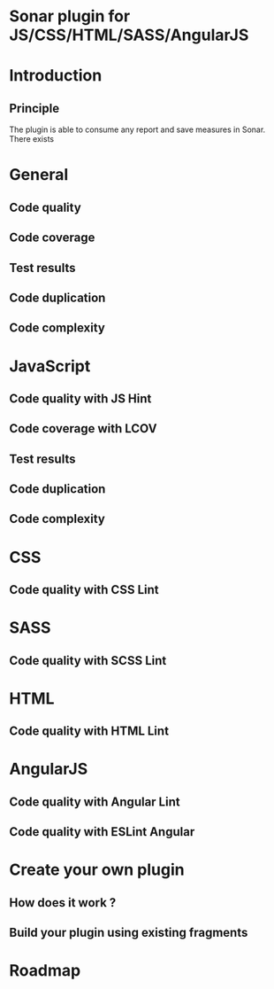 Sonar plugin for JS/CSS/HTML/SASS/AngularJS
===========================================

# Introduction

## Principle

The plugin is able to consume any report and save measures in Sonar. There exists 


# General

## Code quality

## Code coverage

## Test results

## Code duplication

## Code complexity


# JavaScript

## Code quality with JS Hint

## Code coverage with LCOV

## Test results

## Code duplication

## Code complexity


# CSS

## Code quality with CSS Lint

# SASS

## Code quality with SCSS Lint

# HTML

## Code quality with HTML Lint

# AngularJS

## Code quality with Angular Lint

## Code quality with ESLint Angular


# Create your own plugin

## How does it work ?


## Build your plugin using existing fragments


# Roadmap